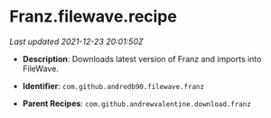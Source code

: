 # Franz.filewave.recipe

_Last updated 2021-12-23 20:01:50Z_

- **Description**: Downloads latest version of Franz and imports into FileWave.

- **Identifier**: `com.github.andredb90.filewave.franz`

- **Parent Recipes**: `com.github.andrewvalentine.download.franz`
